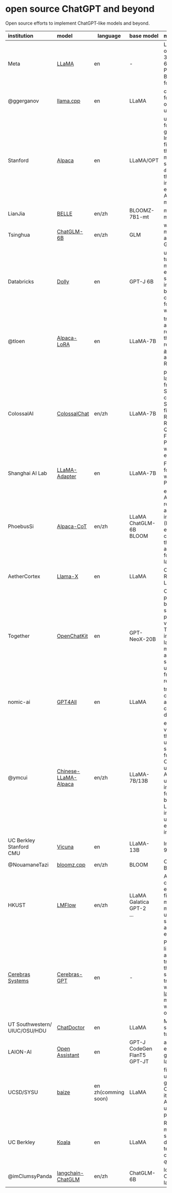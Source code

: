 # open source ChatGPT and beyond

Open source efforts to implement ChatGPT-like models and beyond.

| institution                                | model                                                                                      | language                 | base model                                 | main feature                                                                                                                                                                                                                                                                                                                                                               |
| :----------------------------------------- | :----------------------------------------------------------------------------------------- | ------------------------ | :----------------------------------------- | :------------------------------------------------------------------------------------------------------------------------------------------------------------------------------------------------------------------------------------------------------------------------------------------------------------------------------------------------------------------------- |
| Meta                                       | [LLaMA](https://github.com/facebookresearch/llama)                                            | en                       | -                                          | LLaMA-13B outperforms GPT-3(175B) and LLaMA-65B is competitive to PaLM-540M.<br />Base model for most follow-up works.                                                                                                                                                                                                                                                     |
| @ggerganov                                 | [llama.cpp](https://github.com/ggerganov/llama.cpp)                                           | en                       | LLaMA                                      | c/cpp implementation for llama and some other models, using quantization.                                                                                                                                                                                                                                                                                                 |
| Stanford                                   | [Alpaca](https://github.com/tatsu-lab/stanford_alpaca)                                        | en                       | LLaMA/OPT                                  | use 52K instruction-following data generated by Self-Instructt techniques to fine-tune 7B LLaMA,<br /> the resulting model,  Alpaca, behaves similarly to the `text-davinci-003` model on the Self-Instruct instruction-following evaluation suite.<br />Alpaca has inspired many follow-up models.                                                                 |
| LianJia                                    | [BELLE](https://github.com/LianjiaTech/BELLE)                                                 | en/zh                    | BLOOMZ-7B1-mt                              | maybe the first Chinese model to follow Alpaca.                                                                                                                                                                                                                                                                                                                            |
| Tsinghua                                   | [ChatGLM-6B](https://github.com/THUDM/ChatGLM-6B)                                             | en/zh                    | GLM                                        | well-known Chinese model, in chat mode, and can run on single GPU.                                                                                                                                                                                                                                                                                                         |
| Databricks                                 | [Dolly](https://github.com/databrickslabs/dolly)                                              | en                       | GPT-J 6B                                   | use Alpaca data to fine-tune a 2-year-old model: GPT-J, which exhibits surprisingly high quality<br /> instruction following behavior not characteristic of the foundation model on which it is based.                                                                                                                                                                    |
| @tloen                                     | [Alpaca-LoRA](https://github.com/tloen/alpaca-lora)                                           | en                       | LLaMA-7B                                   | trained within hours on a single RTX 4090,<br />reproducing the [Stanford Alpaca](https://github.com/tatsu-lab/stanford_alpaca) results using [low-rank adaptation (LoRA)](https://arxiv.org/pdf/2106.09685.pdf),<br />and can run on a Raspberry pi.                                                                                                                           |
| ColossalAI                                 | [ColossalChat](https://github.com/hpcaitech/ColossalAI/blob/main/applications/Chat/README.md) | en/zh                    | LLaMA-7B                                   | provides a unified large language model framework, including:<br />Supervised datasets collection<br />Supervised instructions fine-tuning<br />Reward model training<br />RLHF<br />Quantization inference<br />Fast model deploying<br />Perfectly integrated with the Hugging Face ecosystem                                                                            |
| Shanghai AI Lab                            | [LLaMA-Adapter](https://github.com/ZrrSkywalker/LLaMA-Adapter)                                | en                       | LLaMA-7B                                   | Fine-tuning LLaMA to follow instructions within 1 Hour and 1.2M Parameters                                                                                                                                                                                                                                                                                                 |
| PhoebusSi                                  | [Alpaca-CoT](https://github.com/PhoebusSi/Alpaca-CoT)                                         | en/zh                    | LLaMA<br />ChatGLM-6B<br />BLOOM           | extend CoT data to Alpaca to boost its reasoning ability.<br />aims to build an instruction finetuning (IFT) platform with extensive instruction collection (especially the CoT datasets)<br /> and a unified interface for various large language models.                                                                                                                 |
| AetherCortex                               | [Llama-X](https://github.com/AetherCortex/Llama-X)                                            | en                       | LLaMA                                      | Open Academic Research on Improving LLaMA to SOTA LLM                                                                                                                                                                                                                                                                                                                      |
| Together                                   | [OpenChatKit](https://github.com/togethercomputer/OpenChatKit)                                | en                       | GPT-NeoX-20B                               | OpenChatKit provides a powerful, open-source base to create both specialized and general purpose chatbots for various applications.<br /> The kit includes an instruction-tuned language models, a moderation model, and an extensible retrieval system for including <br />up-to-date responses from custom repositories.                                                 |
| nomic-ai                                   | [GPT4All](https://github.com/nomic-ai/gpt4all)                                                | en                       | LLaMA                                      | trained on a massive collection of clean assistant data including code, stories and dialogue                                                                                                                                                                                                                                                                               |
| @ymcui                                     | [Chinese-LLaMA-Alpaca](https://github.com/ymcui/Chinese-LLaMA-Alpaca)                         | en/zh                    | LLaMA-7B/13B                               | expand the Chinese vocabulary based on the original LLaMA and use Chinese data for secondary pre-training,<br /> further enhancing Chinese basic semantic understanding. Additionally, the project uses Chinese instruction data<br /> for fine-tuning on the basis of the Chinese LLaMA, significantly improving the model's understanding and execution of instructions. |
| UC Berkley<br />Stanford<br />CMU          | [Vicuna](https://github.com/lm-sys/FastChat)                                                  | en                       | LLaMA-13B                                  | Impressing GPT-4 with 90% ChatGPT Quality                                                                                                                                                                                                                                                                                                                                  |
| @NouamaneTazi                              | [bloomz.cpp](https://github.com/NouamaneTazi/bloomz.cpp)                                      | en/zh                    | BLOOM                                      | C++ implementation for BLOOM inference.                                                                                                                                                                                                                                                                                                                                    |
| HKUST                                      | [LMFlow](https://github.com/OptimalScale/LMFlow)                                              | en/zh                    | LLaMA<br />Galatica<br />GPT-2<br />...    | An extensible, convenient, and efficient toolbox for finetuning large machine learning models, designed to be user-friendly,<br /> speedy and reliable, and accessible to the entire community.                                                                                                                                                                            |
| [Cerebras Systems](https://www.cerebras.net/) | [Cerebras-GPT](https://huggingface.co/cerebras/Cerebras-GPT-13B)                              | en                       | -                                          | Pretrained LLM, GPT-3 like, Commercially available, efficiently trained on the[Andromeda](https://www.cerebras.net/andromeda/) AI supercomputer,<br />trained in accordance with [Chinchilla scaling laws](https://arxiv.org/abs/2203.15556) (20 tokens per model parameter) which is compute-optimal.                                                                          |
| UT Southwestern/<br />UIUC/OSU/HDU         | [ChatDoctor](https://github.com/Kent0n-Li/ChatDoctor)                                         | en                       | LLaMA                                      | Maybe the first domain-specific chat model tuned on LLaMA.                                                                                                                                                                                                                                                                                                                 |
| LAION-AI                                   | [Open Assistant](https://github.com/LAION-AI/Open-Assistant)                                  | en                       | GPT-J<br />CodeGen<br />FlanT5<br />GPT-JT | a project meant to give everyone access to a great chat based large language model.                                                                                                                                                                                                                                                                                        |
| UCSD/SYSU                                  | [baize](https://github.com/project-baize/baize)                                               | en<br />zh(comming soon) | LLaMA                                      | fine-tuned with[LoRA](https://github.com/microsoft/LoRA). It uses 100k dialogs generated by letting ChatGPT chat with itself. <br />Alpaca's data is also used to improve its performance.                                                                                                                                                                                    |
| UC Berkley                                 | [Koala](https://github.com/young-geng/EasyLM)                                                 | en                       | LLaMA                                      | Rather than maximizing*quantity* by scraping as much web data as possible, the team focus on collecting a small *high-quality* dataset.                                                                                                                                                                                                                                |
| @imClumsyPanda                             | [langchain-ChatGLM](https://github.com/imClumsyPanda/langchain-ChatGLM)                       | en/zh                    | ChatGLM-6B                                 | local knowledge based ChatGLM with langchain.                                                                                                                                                                                                                                                                                                                              |
